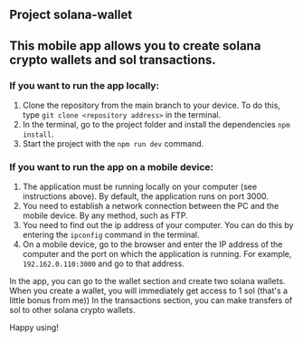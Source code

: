## Project solana-wallet

## This mobile app allows you to create solana crypto wallets and sol transactions.

### If you want to run the app locally:

1. Clone the repository from the main branch to your device. To do this, type `git clone <repository address>` in the terminal.
2. In the terminal, go to the project folder and install the dependencies `npm install`.
3. Start the project with the `npm run dev` command.

### If you want to run the app on a mobile device:

1. The application must be running locally on your computer (see instructions above). By default, the application runs on port 3000.
2. You need to establish a network connection between the PC and the mobile device. By any method, such as FTP.
3. You need to find out the ip address of your computer. You can do this by entering the `ipconfig` command in the terminal.
4. On a mobile device, go to the browser and enter the IP address of the computer and the port on which the application is running. For example, `192.162.0.110:3000` and go to that address.

In the app, you can go to the wallet section and create two solana wallets.
When you create a wallet, you will immediately get access to 1 sol (that's a little bonus from me))
In the transactions section, you can make transfers of sol to other solana crypto wallets.

Happy using!
